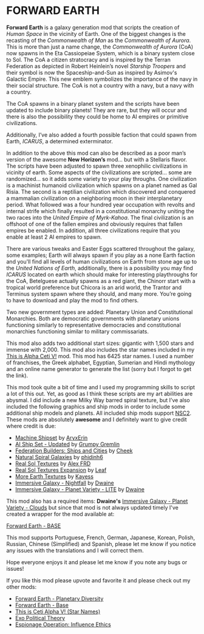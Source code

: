 # FORWARD EARTH

**Forward Earth** is a galaxy generation mod that scripts the creation of *Human Space* in the vicinity of Earth.  One of the biggest changes is the recasting of the *Commonwealth of Man* as the *Commonwealth of Aurora*.  This is more than just a name change, the *Commonwealth of Aurora* (CoA) now spawns in the Eta Cassiopeiae System, which is a binary system close to Sol.  The CoA a citizen stratocracy and is inspired by the Terran Federation as depicted in Robert Heinlein’s novel *Starship Troopers* and their symbol is now the Spaceship-and-Sun as inspired by Asimov's Galactic Empire.  This new emblem symbolizes the importance of the navy in their social structure.  The CoA is not a country with a navy, but a navy with a country.

The CoA spawns in a binary planet system and the scripts have been updated to include binary planets!  They are rare, but they will occur and there is also the possibility they could be home to AI empires or primitive civilizations.

Additionally, I’ve also added a fourth possible faction that could spawn from Earth, *ICARUS*, a determined exterminator.

In addition to the above this mod can also be described as a poor man’s version of the awesome **New Horizon’s** mod… but with a Stellaris flavor.  The scripts have been adjusted to spawn three xenophilic civilizations in vicinity of earth.  Some aspects of the civilizations are scripted... some are randomized... so it adds some variety to your play throughs.  One civilization is a machinist humanoid civilization which spawns on a planet named as Gal Risia.  The second is a reptilian civilization which discovered and conquered a mammalian civilization on a neighboring moon in their interplanetary period.  What followed was a four hundred year occupation with revolts and internal strife which finally resulted in a constitutional monarchy uniting the two races into the *United Empire of Myrk-Kahoa*.  The final civilization is an offshoot of one of the fallen empires and obviously requires that fallen empires be enabled.  In addition, all three civilizations require that you enable at least 2 AI empires to spawn.

There are various tweaks and Easter Eggs scattered throughout the galaxy, some examples; Earth will always spawn if you play as a none Earth faction and you'll find all levels of human civilizations on Earth from stone age up to the *United Nations of Earth*, additionally, there is a possibility you may find *ICARUS* located on earth which should make for interesting playthroughs for the CoA, Betelguese actually spawns as a red giant, the Chinorr start with a tropical world preference but Chicora is an arid world, the Trantor and Terminus system spawn where they should, and many more. You’re going to have to download and play the mod to find others.

Two new government types are added: Planetary Union and Constitutional Monarchies.  Both are democratic governments with planetary unions functioning similarly to representative democracies and constitutional monarchies functioning similar to military commissariats.

This mod also adds two additional start sizes: gigantic with 1,500 stars and immense with 2,000. This mod also includes the star names included in my [This is Alpha Ceti V!](https://steamcommunity.com/sharedfiles/filedetails/?id=1155894775) mod. This mod has 6425 star names. I used a number of franchises, the Greek alphabet, Egyptian, Sumerian and Hindi mythology and an online name generator to generate the list (sorry but I forgot to get the link).

This mod took quite a bit of time and I used my programming skills to script a lot of this out.  Yet, as good as I think these scripts are my art abilities are abysmal.  I did include a new Milky Way barred spiral texture, but I’ve also included the following graphics and ship mods in order to include some additional ship models and planets.  All included ship mods support [NSC2](https://steamcommunity.com/sharedfiles/filedetails/?id=683230077).  These mods are absolutely **awesome** and I definitely want to give credit where credit is due:

- [Machine Shipset](https://steamcommunity.com/sharedfiles/filedetails/?id=2077186491) by [AryxErin](https://steamcommunity.com/id/AryxErin/myworkshopfiles/?appid=281990)
- [AI Ship Set - Updated](https://steamcommunity.com/sharedfiles/filedetails/?id=2061998893) by [Grumpy Gremlin](https://steamcommunity.com/profiles/76561198083877123/myworkshopfiles/?appid=281990)
- [Federation Builders: Ships and Cities](https://steamcommunity.com/sharedfiles/filedetails/?id=2032118923) by [Cheek](https://steamcommunity.com/profiles/76561198025617306/myworkshopfiles/?appid=281990)
- [Natural Spiral Galaxies](https://steamcommunity.com/sharedfiles/filedetails/?id=866156261) by [phidinh6](https://steamcommunity.com/id/phidinh6/myworkshopfiles/?appid=281990)
- [Real Sol Textures](https://steamcommunity.com/sharedfiles/filedetails/?id=731621473) by [Alex FRD](https://steamcommunity.com/profiles/76561198059246487/myworkshopfiles/?appid=281990)
- [Real Sol Textures Expansion](https://steamcommunity.com/sharedfiles/filedetails/?id=2061888410) by [Leaf](https://steamcommunity.com/id/HippieGold/myworkshopfiles/?appid=281990)
- [More Earth Textures](https://steamcommunity.com/sharedfiles/filedetails/?id=2270866032) by [Kayess](https://steamcommunity.com/id/Kayess_/myworkshopfiles/?appid=281990)
- [Immersive Galaxy - Nightfall](https://steamcommunity.com/sharedfiles/filedetails/?id=1173995428) by  [Dwaine](https://steamcommunity.com/profiles/76561198006654569/myworkshopfiles/?appid=281990)
- [Immersive Galaxy - Planet Variety - LITE](https://steamcommunity.com/sharedfiles/filedetails/?id=1090786705) by [Dwaine](https://steamcommunity.com/profiles/76561198006654569/myworkshopfiles/?appid=281990)

This mod also has a required items: **Dwaine's** [Immersive Galaxy - Planet Variety - Clouds](https://steamcommunity.com/sharedfiles/filedetails/?id=1085097357) but since that mod is not always updated timely I've created a wrapper for the mod available at:

[Forward Earth - BASE](https://steamcommunity.com/sharedfiles/filedetails/?id=2078567914) 

This mod supports Portuguese, French, German, Japanese, Korean, Polish, Russian, Chinese (Simplified) and Spanish, please let me know if you notice any issues with the translations and I will correct them.

Hope everyone enjoys it and please let me know if you note any bugs or issues!

If you like this mod please upvote and favorite it and please check out my other mods:

- [Forward Earth - Planetary Diversity](https://steamcommunity.com/sharedfiles/filedetails/?id=2112221417)
- [Forward Earth - Base](https://steamcommunity.com/sharedfiles/filedetails/?id=2078567914)
- [This is Ceti Alpha V! (Star Names)](https://steamcommunity.com/sharedfiles/filedetails/?id=1155894775)
- [Exo Political Theory](https://steamcommunity.com/sharedfiles/filedetails/?id=2141583417)
- [Espionage Operation: Influence Ethics](https://steamcommunity.com/sharedfiles/filedetails/?id=2465034791)